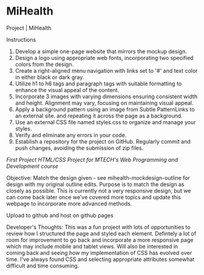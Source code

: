 # MiHealth
Project | MiHealth

Instructions
1) Develop a simple one-page website that mirrors the mockup design.
2) Design a logo using appropriate web fonts, incorporating two specified colors from the design.
3) Create a right-aligned menu navigation with links set to '#' and text color in either black or dark gray.
4) Utilize h1 to h6 tags and paragraph tags with suitable formatting to enhance the visual appeal of the content.
5) Incorporate 3 images with varying dimensions ensuring consistent width and height. Alignment may vary, focusing on maintaining visual appeal.
6) Apply a background pattern using an image from Subtle PatternLinks to an external site. and repeating it across the page as a background.
7) Use an external CSS file named styles.css to organize and manage your styles.
8) Verify and eliminate any errors in your code.
9) Establish a repository for the project on GitHub. Regularly commit and push changes, avoiding the submission of zip files.

*First Project HTML/CSS Project for MTECH's Web Programming and Development course*

Objective: 
Match the design given - see mihealth-mockdesign-outline for design with my original outline edits. 
Purpose is to match the design as closely as possible. This is currently not a very responsive design, but we can come back later once we've covered more topics and update this webpage to incorporate more advanced methods.

Upload to github and host on github pages

Developer's Thoughts:
This was a fun project with lots of opportunities to review how I structured the page and styled each element. Defintely a lot of room for improvement to go back and incorporate a more responsive page which may include mobile and tablet views. Will also be interested in coming back and seeing how my implementation of CSS has evolved over time. I've always found CSS and selecting appropriate attributes somewhat difficult and time consuming. 